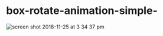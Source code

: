 # box-rotate-animation-simple-

![screen shot 2018-11-25 at 3 34 37 pm](https://user-images.githubusercontent.com/43420527/48985707-a90a9000-f0c7-11e8-80f3-a3abbf25b4a1.png)
